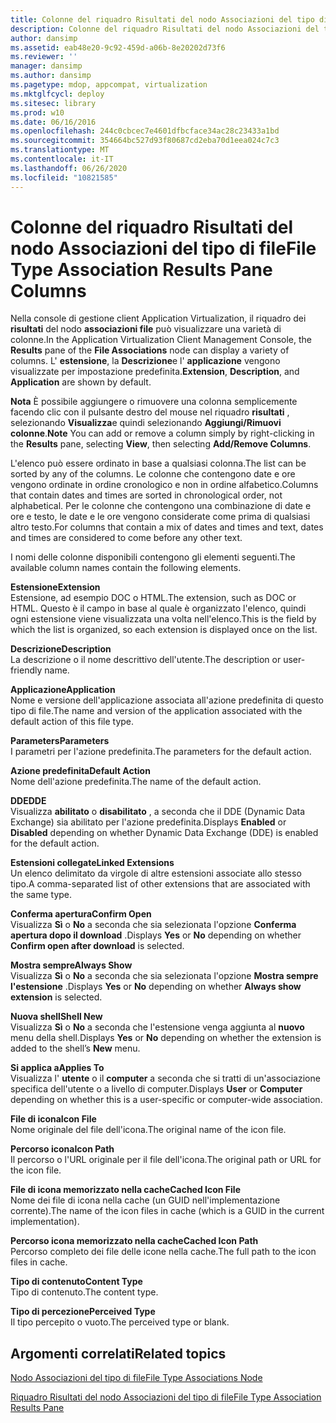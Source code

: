 ```yaml
---
title: Colonne del riquadro Risultati del nodo Associazioni del tipo di file
description: Colonne del riquadro Risultati del nodo Associazioni del tipo di file
author: dansimp
ms.assetid: eab48e20-9c92-459d-a06b-8e20202d73f6
ms.reviewer: ''
manager: dansimp
ms.author: dansimp
ms.pagetype: mdop, appcompat, virtualization
ms.mktglfcycl: deploy
ms.sitesec: library
ms.prod: w10
ms.date: 06/16/2016
ms.openlocfilehash: 244c0cbcec7e4601dfbcface34ac28c23433a1bd
ms.sourcegitcommit: 354664bc527d93f80687cd2eba70d1eea024c7c3
ms.translationtype: MT
ms.contentlocale: it-IT
ms.lasthandoff: 06/26/2020
ms.locfileid: "10821585"
---
```

# <span data-ttu-id="f3eff-103">Colonne del riquadro Risultati del nodo Associazioni del tipo di file</span><span class="sxs-lookup"><span data-stu-id="f3eff-103">File Type Association Results Pane Columns</span></span>


<span data-ttu-id="f3eff-104">Nella console di gestione client Application Virtualization, il riquadro dei **risultati** del nodo **associazioni file** può visualizzare una varietà di colonne.</span><span class="sxs-lookup"><span data-stu-id="f3eff-104">In the Application Virtualization Client Management Console, the **Results** pane of the **File Associations** node can display a variety of columns.</span></span> <span data-ttu-id="f3eff-105">L' **estensione**, la **Descrizione**e l' **applicazione** vengono visualizzate per impostazione predefinita.</span><span class="sxs-lookup"><span data-stu-id="f3eff-105">**Extension**, **Description**, and **Application** are shown by default.</span></span>

<span data-ttu-id="f3eff-106">**Nota**  È possibile aggiungere o rimuovere una colonna semplicemente facendo clic con il pulsante destro del mouse nel riquadro **risultati** , selezionando **Visualizza**e quindi selezionando **Aggiungi/Rimuovi colonne**.</span><span class="sxs-lookup"><span data-stu-id="f3eff-106">**Note** You can add or remove a column simply by right-clicking in the **Results** pane, selecting **View**, then selecting **Add/Remove Columns**.</span></span>

 

<span data-ttu-id="f3eff-107">L'elenco può essere ordinato in base a qualsiasi colonna.</span><span class="sxs-lookup"><span data-stu-id="f3eff-107">The list can be sorted by any of the columns.</span></span> <span data-ttu-id="f3eff-108">Le colonne che contengono date e ore vengono ordinate in ordine cronologico e non in ordine alfabetico.</span><span class="sxs-lookup"><span data-stu-id="f3eff-108">Columns that contain dates and times are sorted in chronological order, not alphabetical.</span></span> <span data-ttu-id="f3eff-109">Per le colonne che contengono una combinazione di date e ore e testo, le date e le ore vengono considerate come prima di qualsiasi altro testo.</span><span class="sxs-lookup"><span data-stu-id="f3eff-109">For columns that contain a mix of dates and times and text, dates and times are considered to come before any other text.</span></span>

<span data-ttu-id="f3eff-110">I nomi delle colonne disponibili contengono gli elementi seguenti.</span><span class="sxs-lookup"><span data-stu-id="f3eff-110">The available column names contain the following elements.</span></span>

<a href="" id="extension"></a>**<span data-ttu-id="f3eff-111">Estensione</span><span class="sxs-lookup"><span data-stu-id="f3eff-111">Extension</span></span>**  
<span data-ttu-id="f3eff-112">Estensione, ad esempio DOC o HTML.</span><span class="sxs-lookup"><span data-stu-id="f3eff-112">The extension, such as DOC or HTML.</span></span> <span data-ttu-id="f3eff-113">Questo è il campo in base al quale è organizzato l'elenco, quindi ogni estensione viene visualizzata una volta nell'elenco.</span><span class="sxs-lookup"><span data-stu-id="f3eff-113">This is the field by which the list is organized, so each extension is displayed once on the list.</span></span>

<a href="" id="description"></a>**<span data-ttu-id="f3eff-114">Descrizione</span><span class="sxs-lookup"><span data-stu-id="f3eff-114">Description</span></span>**  
<span data-ttu-id="f3eff-115">La descrizione o il nome descrittivo dell'utente.</span><span class="sxs-lookup"><span data-stu-id="f3eff-115">The description or user-friendly name.</span></span>

<a href="" id="application"></a>**<span data-ttu-id="f3eff-116">Applicazione</span><span class="sxs-lookup"><span data-stu-id="f3eff-116">Application</span></span>**  
<span data-ttu-id="f3eff-117">Nome e versione dell'applicazione associata all'azione predefinita di questo tipo di file.</span><span class="sxs-lookup"><span data-stu-id="f3eff-117">The name and version of the application associated with the default action of this file type.</span></span>

<a href="" id="parameters"></a>**<span data-ttu-id="f3eff-118">Parameters</span><span class="sxs-lookup"><span data-stu-id="f3eff-118">Parameters</span></span>**  
<span data-ttu-id="f3eff-119">I parametri per l'azione predefinita.</span><span class="sxs-lookup"><span data-stu-id="f3eff-119">The parameters for the default action.</span></span>

<a href="" id="default-action"></a>**<span data-ttu-id="f3eff-120">Azione predefinita</span><span class="sxs-lookup"><span data-stu-id="f3eff-120">Default Action</span></span>**  
<span data-ttu-id="f3eff-121">Nome dell'azione predefinita.</span><span class="sxs-lookup"><span data-stu-id="f3eff-121">The name of the default action.</span></span>

<a href="" id="dde"></a>**<span data-ttu-id="f3eff-122">DDE</span><span class="sxs-lookup"><span data-stu-id="f3eff-122">DDE</span></span>**  
<span data-ttu-id="f3eff-123">Visualizza **abilitato** o **disabilitato** , a seconda che il DDE (Dynamic Data Exchange) sia abilitato per l'azione predefinita.</span><span class="sxs-lookup"><span data-stu-id="f3eff-123">Displays **Enabled** or **Disabled** depending on whether Dynamic Data Exchange (DDE) is enabled for the default action.</span></span>

<a href="" id="linked-extensions"></a>**<span data-ttu-id="f3eff-124">Estensioni collegate</span><span class="sxs-lookup"><span data-stu-id="f3eff-124">Linked Extensions</span></span>**  
<span data-ttu-id="f3eff-125">Un elenco delimitato da virgole di altre estensioni associate allo stesso tipo.</span><span class="sxs-lookup"><span data-stu-id="f3eff-125">A comma-separated list of other extensions that are associated with the same type.</span></span>

<a href="" id="confirm-open"></a>**<span data-ttu-id="f3eff-126">Conferma apertura</span><span class="sxs-lookup"><span data-stu-id="f3eff-126">Confirm Open</span></span>**  
<span data-ttu-id="f3eff-127">Visualizza **Sì** o **No** a seconda che sia selezionata l'opzione **Conferma apertura dopo il download** .</span><span class="sxs-lookup"><span data-stu-id="f3eff-127">Displays **Yes** or **No** depending on whether **Confirm open after download** is selected.</span></span>

<a href="" id="always-show"></a>**<span data-ttu-id="f3eff-128">Mostra sempre</span><span class="sxs-lookup"><span data-stu-id="f3eff-128">Always Show</span></span>**  
<span data-ttu-id="f3eff-129">Visualizza **Sì** o **No** a seconda che sia selezionata l'opzione **Mostra sempre l'estensione** .</span><span class="sxs-lookup"><span data-stu-id="f3eff-129">Displays **Yes** or **No** depending on whether **Always show extension** is selected.</span></span>

<a href="" id="shell-new"></a>**<span data-ttu-id="f3eff-130">Nuova shell</span><span class="sxs-lookup"><span data-stu-id="f3eff-130">Shell New</span></span>**  
<span data-ttu-id="f3eff-131">Visualizza **Sì** o **No** a seconda che l'estensione venga aggiunta al **nuovo** menu della shell.</span><span class="sxs-lookup"><span data-stu-id="f3eff-131">Displays **Yes** or **No** depending on whether the extension is added to the shell’s **New** menu.</span></span>

<a href="" id="applies-to"></a>**<span data-ttu-id="f3eff-132">Si applica a</span><span class="sxs-lookup"><span data-stu-id="f3eff-132">Applies To</span></span>**  
<span data-ttu-id="f3eff-133">Visualizza l' **utente** o il **computer** a seconda che si tratti di un'associazione specifica dell'utente o a livello di computer.</span><span class="sxs-lookup"><span data-stu-id="f3eff-133">Displays **User** or **Computer** depending on whether this is a user-specific or computer-wide association.</span></span>

<a href="" id="icon-file"></a>**<span data-ttu-id="f3eff-134">File di icona</span><span class="sxs-lookup"><span data-stu-id="f3eff-134">Icon File</span></span>**  
<span data-ttu-id="f3eff-135">Nome originale del file dell'icona.</span><span class="sxs-lookup"><span data-stu-id="f3eff-135">The original name of the icon file.</span></span>

<a href="" id="icon-path"></a>**<span data-ttu-id="f3eff-136">Percorso icona</span><span class="sxs-lookup"><span data-stu-id="f3eff-136">Icon Path</span></span>**  
<span data-ttu-id="f3eff-137">Il percorso o l'URL originale per il file dell'icona.</span><span class="sxs-lookup"><span data-stu-id="f3eff-137">The original path or URL for the icon file.</span></span>

<a href="" id="cached-icon-file"></a>**<span data-ttu-id="f3eff-138">File di icona memorizzato nella cache</span><span class="sxs-lookup"><span data-stu-id="f3eff-138">Cached Icon File</span></span>**  
<span data-ttu-id="f3eff-139">Nome dei file di icona nella cache (un GUID nell'implementazione corrente).</span><span class="sxs-lookup"><span data-stu-id="f3eff-139">The name of the icon files in cache (which is a GUID in the current implementation).</span></span>

<a href="" id="cached-icon-path"></a>**<span data-ttu-id="f3eff-140">Percorso icona memorizzato nella cache</span><span class="sxs-lookup"><span data-stu-id="f3eff-140">Cached Icon Path</span></span>**  
<span data-ttu-id="f3eff-141">Percorso completo dei file delle icone nella cache.</span><span class="sxs-lookup"><span data-stu-id="f3eff-141">The full path to the icon files in cache.</span></span>

<a href="" id="content-type"></a>**<span data-ttu-id="f3eff-142">Tipo di contenuto</span><span class="sxs-lookup"><span data-stu-id="f3eff-142">Content Type</span></span>**  
<span data-ttu-id="f3eff-143">Tipo di contenuto.</span><span class="sxs-lookup"><span data-stu-id="f3eff-143">The content type.</span></span>

<a href="" id="perceived-type"></a>**<span data-ttu-id="f3eff-144">Tipo di percezione</span><span class="sxs-lookup"><span data-stu-id="f3eff-144">Perceived Type</span></span>**  
<span data-ttu-id="f3eff-145">Il tipo percepito o vuoto.</span><span class="sxs-lookup"><span data-stu-id="f3eff-145">The perceived type or blank.</span></span>

## <span data-ttu-id="f3eff-146">Argomenti correlati</span><span class="sxs-lookup"><span data-stu-id="f3eff-146">Related topics</span></span>


[<span data-ttu-id="f3eff-147">Nodo Associazioni del tipo di file</span><span class="sxs-lookup"><span data-stu-id="f3eff-147">File Type Associations Node</span></span>](file-type-associations-node-client.md)

[<span data-ttu-id="f3eff-148">Riquadro Risultati del nodo Associazioni del tipo di file</span><span class="sxs-lookup"><span data-stu-id="f3eff-148">File Type Association Results Pane</span></span>](file-type-association-results-pane.md)

 

 





